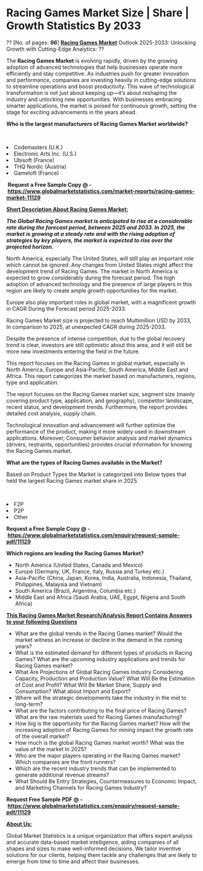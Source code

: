 <H1>Racing Games Market Size | Share | Growth Statistics By 2033</H1><p>?? [No. of pages:&nbsp;<strong><em>96</em></strong>]&nbsp;<strong><a href="https://www.globalmarketstatistics.com/market-reports/racing-games-market-11129">Racing Games&nbsp;Market</a></strong>&nbsp;Outlook 2025-2033: Unlocking Growth with Cutting-Edge Analytics: ??</p><p>The <strong>Racing Games Market</strong> is evolving rapidly, driven by the growing adoption of advanced technologies that help businesses operate more efficiently and stay competitive. As industries push for greater innovation and performance, companies are investing heavily in cutting-edge solutions to streamline operations and boost productivity. This wave of technological transformation is not just about keeping up&mdash;it&rsquo;s about reshaping the industry and unlocking new opportunities. With businesses embracing smarter applications, the market is poised for continuous growth, setting the stage for exciting advancements in the years ahead.</p><p><strong>Who is the largest manufacturers of Racing Games Market worldwide?</strong></p><p>&nbsp;<li>Codemasters (U.K.)<li> Electronic Arts Inc. (U.S.)<li> Ubisoft (France)<li> THQ Nordic (Austria)<li> Gameloft (France)</p><p>&nbsp;<strong>Request a Free Sample Copy @ -&nbsp;<a href="https://www.globalmarketstatistics.com/market-reports/racing-games-market-11129">https://www.globalmarketstatistics.com/market-reports/racing-games-market-11129</a></strong></p><p><strong><u>Short Description About Racing Games Market:</u></strong></p><p><strong><em>The Global Racing Games market is anticipated to rise at a considerable rate during the forecast period, between 2025 and 2033. In 2025, the market is growing at a steady rate and with the rising adoption of strategies by key players, the market is expected to rise over the projected horizon.</em></strong></p><p>North America, especially The United States, will still play an important role which cannot be ignored. Any changes from United States might affect the development trend of Racing Games. The market in North America is expected to grow considerably during the forecast period. The high adoption of advanced technology and the presence of large players in this region are likely to create ample growth opportunities for the market.</p><p>Europe also play important roles in global market, with a magnificent growth in CAGR During the Forecast period 2025-2033.</p><p>Racing Games Market size is projected to reach Multimillion USD by 2033, In comparison to 2025, at unexpected CAGR during 2025-2033.</p><p>Despite the presence of intense competition, due to the global recovery trend is clear, investors are still optimistic about this area, and it will still be more new investments entering the field in the future.</p><p>This report focuses on the Racing Games in global market, especially in North America, Europe and Asia-Pacific, South America, Middle East and Africa. This report categorizes the market based on manufacturers, regions, type and application.</p><p>The report focuses on the Racing Games market size, segment size (mainly covering product type, application, and geography), competitor landscape, recent status, and development trends. Furthermore, the report provides detailed cost analysis, supply chain.</p><p>Technological innovation and advancement will further optimize the performance of the product, making it more widely used in downstream applications. Moreover, Consumer behavior analysis and market dynamics (drivers, restraints, opportunities) provides crucial information for knowing the Racing Games market.</p><p><strong>What are the types of Racing Games available in the Market?</strong></p><p>Based on Product Types the Market is categorized into Below types that held the largest Racing Games market share in 2025.</p><p>&nbsp;<li>F2P<li> P2P<li> Other&nbsp;</p><p><strong>Request a Free Sample Copy @ -&nbsp;<a href="https://www.globalmarketstatistics.com/enquiry/request-sample-pdf/11129">https://www.globalmarketstatistics.com/enquiry/request-sample-pdf/11129</a></strong></p><p><strong>Which regions are leading the Racing Games Market?</strong></p><ul><li>North America (United States, Canada and Mexico)</li><li>Europe (Germany, UK, France, Italy, Russia and Turkey etc.)</li><li>Asia-Pacific (China, Japan, Korea, India, Australia, Indonesia, Thailand, Philippines, Malaysia and Vietnam)</li><li>South America (Brazil, Argentina, Columbia etc.)</li><li>Middle East and Africa (Saudi Arabia, UAE, Egypt, Nigeria and South Africa)</li></ul><p><strong><u>This Racing Games Market Research/Analysis Report Contains Answers to your following Questions</u></strong></p><ul><li>What are the global trends in the Racing Games market? Would the market witness an increase or decline in the demand in the coming years?</li><li>What is the estimated demand for different types of products in Racing Games? What are the upcoming industry applications and trends for Racing Games market?</li><li>What Are Projections of Global Racing Games Industry Considering Capacity, Production and Production Value? What Will Be the Estimation of Cost and Profit? What Will Be Market Share, Supply and Consumption? What about Import and Export?</li><li>Where will the strategic developments take the industry in the mid to long-term?</li><li>What are the factors contributing to the final price of Racing Games? What are the raw materials used for Racing Games manufacturing?</li><li>How big is the opportunity for the Racing Games market? How will the increasing adoption of Racing Games for mining impact the growth rate of the overall market?</li><li>How much is the global Racing Games market worth? What was the value of the market In 2025?</li><li>Who are the major players operating in the Racing Games market? Which companies are the front runners?</li><li>Which are the recent industry trends that can be implemented to generate additional revenue streams?</li><li>What Should Be Entry Strategies, Countermeasures to Economic Impact, and Marketing Channels for Racing Games Industry?</li></ul><p><strong>Request Free Sample PDF @ -&nbsp;<a href="https://www.globalmarketstatistics.com/enquiry/request-sample-pdf/11129">https://www.globalmarketstatistics.com/enquiry/request-sample-pdf/11129</a></strong></p><p><strong><u>About Us:</u></strong></p><p>Global Market Statistics&nbsp;is a unique organization that offers expert analysis and accurate data-based market intelligence, aiding companies of all shapes and sizes to make well-informed decisions. We tailor inventive solutions for our clients, helping them tackle any challenges that are likely to emerge from time to time and affect their businesses.</p>

